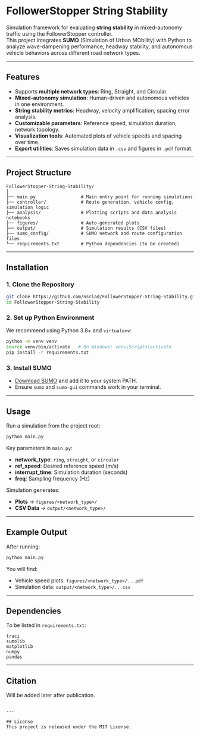 # FollowerStopper String Stability

Simulation framework for evaluating **string stability** in mixed-autonomy traffic using the FollowerStopper controller.  
This project integrates **SUMO** (Simulation of Urban MObility) with Python to analyze wave-dampening performance, headway stability, and autonomous vehicle behaviors across different road network types.

---

## Features
- Supports **multiple network types**: Ring, Straight, and Circular.
- **Mixed-autonomy simulation**: Human-driven and autonomous vehicles in one environment.
- **String stability metrics**: Headway, velocity amplification, spacing error analysis.
- **Customizable parameters**: Reference speed, simulation duration, network topology.
- **Visualization tools**: Automated plots of vehicle speeds and spacing over time.
- **Export utilities**: Saves simulation data in `.csv` and figures in `.pdf` format.

---

## Project Structure
```
FollowerStopper-String-Stability/
│
├── main.py                 # Main entry point for running simulations
├── controller/             # Route generation, vehicle config, simulation logic
├── analysis/               # Plotting scripts and data analysis notebooks
├── figures/                # Auto-generated plots
├── output/                 # Simulation results (CSV files)
├── sumo_config/            # SUMO network and route configuration files
└── requirements.txt        # Python dependencies (to be created)
```

---

## Installation

### 1. Clone the Repository
```bash
git clone https://github.com/nsriad/FollowerStopper-String-Stability.git
cd FollowerStopper-String-Stability
```

### 2. Set up Python Environment
We recommend using Python 3.8+ and `virtualenv`:
```bash
python -m venv venv
source venv/bin/activate   # On Windows: venv\Scripts\activate
pip install -r requirements.txt
```

### 3. Install SUMO
- [Download SUMO](https://www.eclipse.org/sumo/) and add it to your system PATH.  
- Ensure `sumo` and `sumo-gui` commands work in your terminal.

---

## Usage

Run a simulation from the project root:
```bash
python main.py
```

Key parameters in `main.py`:
- **network_type**: `ring`, `straight`, or `circular`
- **ref_speed**: Desired reference speed (m/s)
- **interrupt_time**: Simulation duration (seconds)
- **freq**: Sampling frequency (Hz)

Simulation generates:
- **Plots** → `figures/<network_type>/`
- **CSV Data** → `output/<network_type>/`

---

## Example Output

After running:
```bash
python main.py
```

You will find:
- Vehicle speed plots: `figures/<network_type>/...pdf`
- Simulation data: `output/<network_type>/...csv`

---

## Dependencies
To be listed in `requirements.txt`:
```
traci
sumolib
matplotlib
numpy
pandas
```

---

## Citation
Will be added later after publication.
```

---

## License
This project is released under the MIT License.
